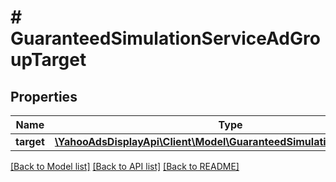 # # GuaranteedSimulationServiceAdGroupTarget

## Properties

Name | Type | Description | Notes
------------ | ------------- | ------------- | -------------
**target** | [**\YahooAdsDisplayApi\Client\Model\GuaranteedSimulationServiceTarget**](GuaranteedSimulationServiceTarget.md) |  | [optional]

[[Back to Model list]](../../README.md#models) [[Back to API list]](../../README.md#endpoints) [[Back to README]](../../README.md)
